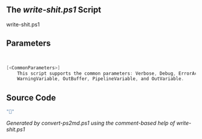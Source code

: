 ## The *write-shit.ps1* Script

write-shit.ps1 


## Parameters
```powershell


[<CommonParameters>]
    This script supports the common parameters: Verbose, Debug, ErrorAction, ErrorVariable, WarningAction, 
    WarningVariable, OutBuffer, PipelineVariable, and OutVariable.
```

## Source Code
```powershell
"💩"
```

*Generated by convert-ps2md.ps1 using the comment-based help of write-shit.ps1*
